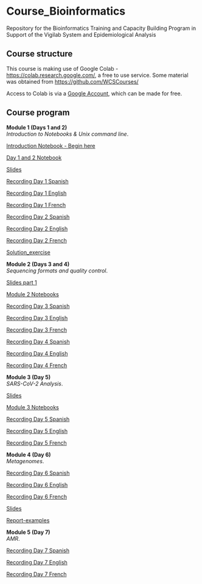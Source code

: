 # Course_Bioinformatics
Repository for the Bioinformatics Training and Capacity Building Program in Support of the Vigilab System and Epidemiological Analysis

## Course structure 
This course is making use of Google Colab - https://colab.research.google.com/, a free to use service. Some material was obtained from https://github.com/WCSCourses/

Access to Colab is via a [Google Account](https://www.google.com/account/about/), which can be made for free.
## Course program

**Module 1 (Days 1 and 2)**   
*Introduction to Notebooks & Unix command line*.

<!--- [Introduction Day 1](Presentations/Introduction_Week_Day_Plan_Day1.pdf) --->     

[Introduction Notebook - Begin here](Modules/introduction_notebook_example.md) 

[Day 1 and 2 Notebook](Modules/Module_1_readme.md) 

[Slides](Slides/Virtual_training_day1.pdf)

[Recording Day 1 Spanish](https://estudusfqedu-my.sharepoint.com/:v:/g/personal/amafla_usfq_edu_ec/ES85EpVvMNBMrpvb3-8mhDYBQDZK9dXgnon8xBoxdYB4mQ)

[Recording Day 1 English](https://estudusfqedu-my.sharepoint.com/:v:/g/personal/amafla_usfq_edu_ec/ETwvJxdnJo1EuTEssD01TgYBeP_5Tt7yHWk8l8YAaBCPxA)

[Recording Day 1 French](https://estudusfqedu-my.sharepoint.com/:v:/g/personal/amafla_usfq_edu_ec/EZVkgYRzNcBDsXpJJaCLi4sB_SABwvIKMkbuB1XU18TNkQ)

[Recording Day 2 Spanish](https://estudusfqedu-my.sharepoint.com/:v:/g/personal/amafla_usfq_edu_ec/EWZjZjNcV55Ji8BSVYQz7X0BGDO-JOyqlUd8n0_2iqGGwQ)

[Recording Day 2 English](https://estudusfqedu-my.sharepoint.com/:v:/g/personal/amafla_usfq_edu_ec/ER8Hxcz7lvxBqrjb9tyXjooBJC5vnZnPh8oxd1fXgO81vg)

[Recording Day 2 French](https://estudusfqedu-my.sharepoint.com/:v:/g/personal/amafla_usfq_edu_ec/EX_8f7kF3LpGvHZ6o9T3B2cBUnuRiO4lYTYytIffK67TQg)

[Solution_exercise](Modules/answer_module1)



**Module 2 (Days 3 and 4)**   
*Sequencing formats and quality control*.

[Slides part 1](Slides/Virtual_training_day3.pdf)

[Module 2 Notebooks](Modules/Module_2_readme.md) 

[Recording Day 3 Spanish](https://estudusfqedu-my.sharepoint.com/:v:/g/personal/amafla_usfq_edu_ec/EWTkRuGgaQ1ErEwl1Y2NdrEBlnDsBhAQhqHoRckxn0KQHQ)

[Recording Day 3 English](https://estudusfqedu-my.sharepoint.com/:v:/g/personal/amafla_usfq_edu_ec/EaD45DTTb49HoFYKxpbmx8IBauPZ9XvkS6rokjDdlUIOGw)

[Recording Day 3 French](https://estudusfqedu-my.sharepoint.com/:v:/g/personal/amafla_usfq_edu_ec/Ef9_e6jOi_BEk88ISipbAvEBmSUJAI_3bQoVPbBz7yHnhg)

[Recording Day 4 Spanish](https://estudusfqedu-my.sharepoint.com/:v:/g/personal/amafla_usfq_edu_ec/EbszC0NGe6hHh6hjpmF8XV8B7L7MuvuLisYak7rF2_h5CQ)

[Recording Day 4 English](https://estudusfqedu-my.sharepoint.com/:v:/g/personal/amafla_usfq_edu_ec/EWYGjbvR0URHgEFGyKKCA6kBH3L5EdGlVbqChh8fh-eWDA)

[Recording Day 4 French](https://estudusfqedu-my.sharepoint.com/:v:/g/personal/amafla_usfq_edu_ec/EfGDbeAkOT9PuALmnNFkI-QBNsLqEe-tpeobcwflRQyyPQ)


**Module 3 (Day 5)**   
*SARS-CoV-2 Analysis*.

[Slides](Slides/Virtual_training_day5.pdf)

[Module 3 Notebooks](Modules/Module_3_readme.md)

[Recording Day 5 Spanish](https://estudusfqedu-my.sharepoint.com/:v:/g/personal/amafla_usfq_edu_ec/EacsnUspnl5IroCVtSXKo5oBUOiXnmivqXwy9VCSiI0k3A)

[Recording Day 5 English](https://estudusfqedu-my.sharepoint.com/:v:/g/personal/amafla_usfq_edu_ec/EYCS4jtW-ItEj21Bb_3ZuiUB7CI5_5Qn6aCfjN2Nk1hHkA)

[Recording Day 5 French](https://estudusfqedu-my.sharepoint.com/:v:/g/personal/amafla_usfq_edu_ec/EdCOVres_IpGi7cDilEB1B0B8yG0hW-neUwCunNC71B9CA)

**Module 4 (Day 6)**   
*Metagenomes*.

[Recording Day 6 Spanish](https://estudusfqedu-my.sharepoint.com/:v:/g/personal/amafla_usfq_edu_ec/EUGJWU97mudFtutc6sAmOuIB7myuS4ooA0T_PATca9OdvA)

[Recording Day 6 English](https://estudusfqedu-my.sharepoint.com/:v:/g/personal/amafla_usfq_edu_ec/EZyVHarHJYhGso22n8vaIKQBClrzzC6ZdapPoh1VfkKUiA)

[Recording Day 6 French](https://estudusfqedu-my.sharepoint.com/:v:/g/personal/amafla_usfq_edu_ec/EXBWGi2_DnRFlyFGvTLcs8cBi0nfpMnasaqJ0kCJcT8EHw)


[Slides](Slides/Virtual_training_day6.pdf)

[Report-examples](Modules/Examples.pdf)

**Module 5 (Day 7)**   
*AMR*.

[Recording Day 7 Spanish](https://estudusfqedu-my.sharepoint.com/:v:/g/personal/amafla_usfq_edu_ec/Ee2VyhFJrSBEr1eq9eJSsCkBfwVahdFrf3PWc-3wvG7ndA)

[Recording Day 7 English](https://estudusfqedu-my.sharepoint.com/:v:/g/personal/amafla_usfq_edu_ec/EapPcon7tiBAvT3x_O6Vu1EBjhea07vLc04EPk74C-trWg)

[Recording Day 7 French](https://estudusfqedu-my.sharepoint.com/:v:/g/personal/amafla_usfq_edu_ec/EWGYJ3BYkKNPvldi1DQZ3cQBId_034w-cFbD_zaZdun4RQ)


